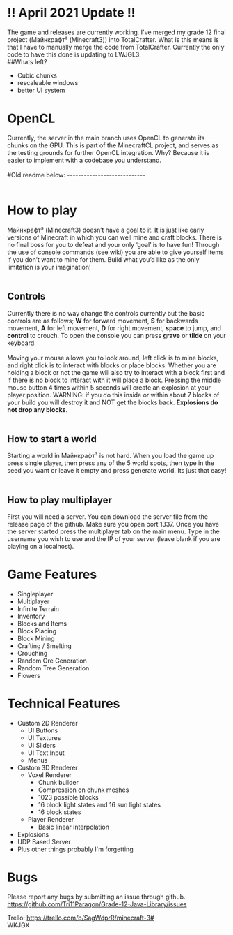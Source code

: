 # !! April 2021 Update !!
The game and releases are currently working. I've merged my grade 12 final project (Майнкрафт³ (Minecraft3)) into TotalCrafter. What is this means is that I have to manually merge the code from TotalCrafter. Currently the only code to have this done is updating to LWJGL3.<br>
##Whats left?
* Cubic chunks
* rescaleable windows
* better UI system
# OpenCL
Currently, the server in the main branch uses OpenCL to generate its chunks on the GPU. This is part of the MinecraftCL project, and serves as the testing grounds for further OpenCL integration. Why? Because it is easier to implement with a codebase you understand. <br>
<br>
#Old readme below:
---------------------------- <br>
<br>
# How to play
Майнкрафт³ (Minecraft3) doesn’t have a goal to it. It is just like early versions of Minecraft in which you can well mine and craft blocks. There is no final boss for you to defeat and your only ‘goal’ is to have fun! Through the use of console commands (see wiki) you are able to give yourself items if you don’t want to mine for them. Build what you’d like as the only limitation is your imagination!<br>
<br>
## Controls
Currently there is no way change the controls currently but the basic controls are as follows; **W** for forward movement, **S** for backwards movement, **A** for left movement, **D** for right movement, **space** to jump, and **control** to crouch. To open the console you can press **grave** or **tilde** on your keyboard.<br>
<br>
Moving your mouse allows you to look around, left click is to mine blocks, and right click is to interact with blocks or place blocks. Whether you are holding a block or not the game will also try to interact with a block first and if there is no block to interact with it will place a block. Pressing the middle mouse button 4 times within 5 seconds will create an explosion at your player position. WARNING: if you do this inside or within about 7 blocks of your build you will destroy it and NOT get the blocks back. **Explosions do not drop any blocks.**<br>
<br>
## How to start a world
Starting a world in Майнкрафт³ is not hard. When you load the game up press single player, then press any of the 5 world spots, then type in the seed you want or leave it empty and press generate world. Its just that easy! <br>
<br>
## How to play multiplayer
First you will need a server. You can download the server file from the release page of the github. Make sure you open port 1337. Once you have the server started press the multiplayer tab on the main menu. Type in the username you wish to use and the IP of your server (leave blank if you are playing on a localhost).

# Game Features
* Singleplayer
* Multiplayer
* Infinite Terrain
* Inventory
* Blocks and Items
* Block Placing
* Block Mining
* Crafting / Smelting
* Crouching
* Random Ore Generation
* Random Tree Generation
* Flowers

# Technical Features
* Custom 2D Renderer
  * UI Buttons
  * UI Textures
  * UI Sliders
  * UI Text Input
  * Menus
* Custom 3D Renderer
    * Voxel Renderer
      * Chunk builder
      * Compression on chunk meshes
      * 1023 possible blocks
      * 16 block light states and 16 sun light states
      * 16 block states 
  * Player Renderer
     * Basic linear interpolation
* Explosions
* UDP Based Server
* Plus other things probably I'm forgetting

# Bugs
Please report any bugs by submitting an issue through github. https://github.com/Tri11Paragon/Grade-12-Java-Library/issues

Trello: https://trello.com/b/SagWdprR/minecraft-3# <br>
WKJGX
